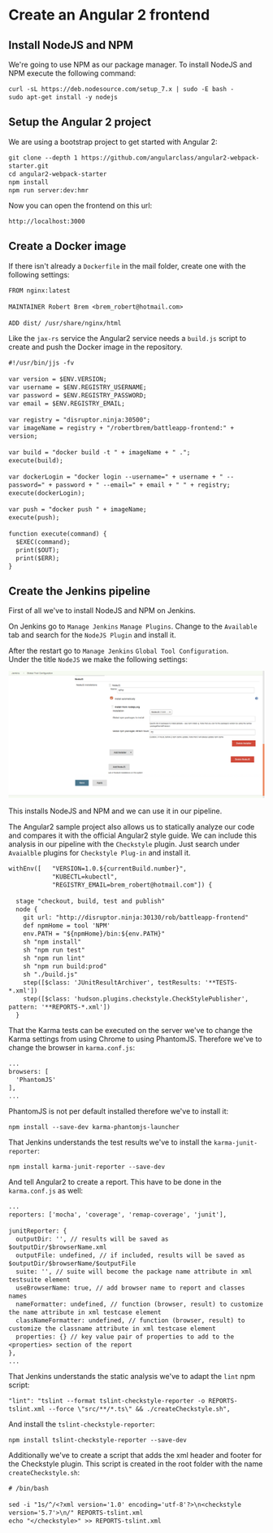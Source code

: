 # Create an Angular 2 frontend

## Install NodeJS and NPM
We're going to use NPM as our package manager. To install NodeJS and NPM execute the
following command:

```
curl -sL https://deb.nodesource.com/setup_7.x | sudo -E bash -
sudo apt-get install -y nodejs
```

## Setup the Angular 2 project
We are using a bootstrap project to get started with Angular 2:

```
git clone --depth 1 https://github.com/angularclass/angular2-webpack-starter.git
cd angular2-webpack-starter
npm install
npm run server:dev:hmr
```

Now you can open the frontend on this url:
```
http://localhost:3000
```

## Create a Docker image
If there isn't already a `Dockerfile` in the mail folder, create one with
the following settings:

```
FROM nginx:latest

MAINTAINER Robert Brem <brem_robert@hotmail.com>

ADD dist/ /usr/share/nginx/html
```

Like the `jax-rs` service the Angular2 service needs a `build.js` script
to create and push the Docker image in the repository.

```
#!/usr/bin/jjs -fv

var version = $ENV.VERSION;
var username = $ENV.REGISTRY_USERNAME;
var password = $ENV.REGISTRY_PASSWORD;
var email = $ENV.REGISTRY_EMAIL;

var registry = "disruptor.ninja:30500";
var imageName = registry + "/robertbrem/battleapp-frontend:" + version;

var build = "docker build -t " + imageName + " .";
execute(build);

var dockerLogin = "docker login --username=" + username + " --password=" + password + " --email=" + email + " " + registry;
execute(dockerLogin);

var push = "docker push " + imageName;
execute(push);

function execute(command) {
  $EXEC(command);
  print($OUT);
  print($ERR);
}
```

## Create the Jenkins pipeline
First of all we've to install NodeJS and NPM on Jenkins.

On Jenkins go to `Manage Jenkins` `Manage Plugins`. Change to the 
`Available` tab and search for the `NodeJS Plugin` and install it.

After the restart go to `Manage Jenkins` `Global Tool Configuration`.  
Under the title `NodeJS` we make the following settings:

![Install NodeJS](images/install_nodejs.png)

This installs NodeJS and NPM and we can use it in our pipeline.

The Angular2 sample project also allows us to statically analyze our code and
compares it with the official Angular2 style guide. We can include this
analysis in our pipeline with the `Checkstyle` plugin. Just search under
`Avaialble` plugins for `Checkstyle Plug-in` and install it.

```
withEnv([   "VERSION=1.0.${currentBuild.number}",
            "KUBECTL=kubectl",
            "REGISTRY_EMAIL=brem_robert@hotmail.com"]) {
            
  stage "checkout, build, test and publish"
  node {
    git url: "http://disruptor.ninja:30130/rob/battleapp-frontend"
    def npmHome = tool 'NPM'
    env.PATH = "${npmHome}/bin:${env.PATH}"
    sh "npm install"
    sh "npm run test"
    sh "npm run lint"
    sh "npm run build:prod"
    sh "./build.js"
    step([$class: 'JUnitResultArchiver', testResults: '**TESTS-*.xml'])
    step([$class: 'hudson.plugins.checkstyle.CheckStylePublisher', pattern: '**REPORTS-*.xml'])
  }
```

That the Karma tests can be executed on the server we've to change the
Karma settings from using Chrome to using PhantomJS. Therefore we've to change
the browser in `karma.conf.js`:
```
...
browsers: [
  'PhantomJS'
],
...
```

PhantomJS is not per default installed therefore we've to install it:
```
npm install --save-dev karma-phantomjs-launcher
```

That Jenkins understands the test results we've to install the 
`karma-junit-reporter`:
```
npm install karma-junit-reporter --save-dev
```

And tell Angular2 to create a report. This have to be done in the
`karma.conf.js` as well:
```
...
reporters: ['mocha', 'coverage', 'remap-coverage', 'junit'],

junitReporter: {
  outputDir: '', // results will be saved as $outputDir/$browserName.xml
  outputFile: undefined, // if included, results will be saved as $outputDir/$browserName/$outputFile
  suite: '', // suite will become the package name attribute in xml testsuite element
  useBrowserName: true, // add browser name to report and classes names
  nameFormatter: undefined, // function (browser, result) to customize the name attribute in xml testcase element
  classNameFormatter: undefined, // function (browser, result) to customize the classname attribute in xml testcase element
  properties: {} // key value pair of properties to add to the <properties> section of the report
},
...
```

That Jenkins understands the static analysis we've to adapt the `lint` 
npm script:
```
"lint": "tslint --format tslint-checkstyle-reporter -o REPORTS-tslint.xml --force \"src/**/*.ts\" && ./createCheckstyle.sh",
```

And install the `tslint-checkstyle-reporter`:
```
npm install tslint-checkstyle-reporter --save-dev
```

Additionally we've to create a script that adds the xml header and footer for
the Checkstyle plugin. This script is created in the root folder with the
name `createCheckstyle.sh`:

```
# /bin/bash

sed -i "1s/^/<?xml version='1.0' encoding='utf-8'?>\n<checkstyle version='5.7'>\n/" REPORTS-tslint.xml
echo "</checkstyle>" >> REPORTS-tslint.xml
```

